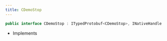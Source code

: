 ```yaml
---
title: CDemoStop
---
```


```csharp
public interface CDemoStop : ITypedProtobuf<CDemoStop>, INativeHandle
```

- Implements

